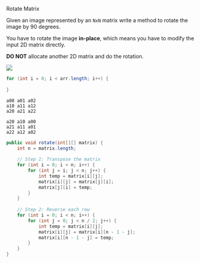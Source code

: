 Rotate Matrix

Given an image represented by an `NxN` matrix write a method to rotate the image by 90 degrees.

You have to rotate the image **in-place**, which means you have to modify the input 2D matrix directly.

**DO NOT** allocate another 2D matrix and do the rotation.

![](https://img-c.udemycdn.com/redactor/raw/coding_exercise_instructions/2023-11-27_03-37-40-a8dee11b74cf290ea42a7526e4d340c5.png)

```java
for (int i = 0; i < arr.length; i++) {
	
}
```

	a00 a01 a02
	a10 a11 a12
	a20 a21 a22

	a20 a10 a00
	a21 a11 a01
	a22 a12 a02


```java
public void rotate(int[][] matrix) {
    int n = matrix.length;
    
    // Step 1: Transpose the matrix
    for (int i = 0; i < n; i++) {
        for (int j = i; j < n; j++) {
            int temp = matrix[i][j];
            matrix[i][j] = matrix[j][i];
            matrix[j][i] = temp;
        }
    }
    
    // Step 2: Reverse each row
    for (int i = 0; i < n; i++) {
        for (int j = 0; j < n / 2; j++) {
            int temp = matrix[i][j];
            matrix[i][j] = matrix[i][n - 1 - j];
            matrix[i][n - 1 - j] = temp;
        }
    }
}
```